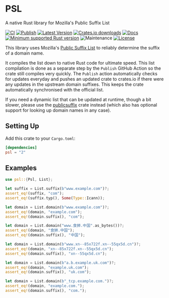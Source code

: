 # PSL

A native Rust library for Mozilla's Public Suffix List

[![CI](https://github.com/addr-rs/psl/actions/workflows/ci.yml/badge.svg)](https://github.com/addr-rs/psl/actions/workflows/ci.yml)
[![Publish](https://github.com/addr-rs/psl/actions/workflows/update.yaml/badge.svg)](https://github.com/addr-rs/psl/actions/workflows/update.yaml)
[![Latest Version](https://img.shields.io/crates/v/psl.svg)](https://crates.io/crates/psl)
[![Crates.io downloads](https://img.shields.io/crates/d/psl)](https://crates.io/crates/psl)
[![Docs](https://docs.rs/psl/badge.svg)](https://docs.rs/psl)
[![Minimum supported Rust version](https://img.shields.io/badge/rustc-1.41+-yellow.svg)](https://www.rust-lang.org)
![Maintenance](https://img.shields.io/badge/maintenance-actively--developed-brightgreen.svg)
[![License](https://img.shields.io/badge/license-MIT-blue.svg)](LICENSE)

This library uses Mozilla's [Public Suffix List](https://publicsuffix.org) to reliably determine the suffix of a domain name.

It compiles the list down to native Rust code for ultimate speed. This list compilation is done as a separate step by the `Publish` GitHub Action so the crate still compiles very quickly. The `Publish` action automatically checks for updates everyday and pushes an updated crate to crates.io if there were any updates in the upstream domain suffixes. This keeps the crate automatically synchronised with the official list.

If you need a dynamic list that can be updated at runtime, though a bit slower, please use the [publicsuffix](https://crates.io/crates/publicsuffix) crate instead (which also has optional support for looking up domain names in any case).

## Setting Up

Add this crate to your `Cargo.toml`:

```toml
[dependencies]
psl = "2"
```

## Examples

```rust
use psl::{Psl, List};

let suffix = List.suffix(b"www.example.com")?;
assert_eq!(suffix, "com");
assert_eq!(suffix.typ(), Some(Type::Icann));

let domain = List.domain(b"www.example.com")?;
assert_eq!(domain, "example.com");
assert_eq!(domain.suffix(), "com");

let domain = List.domain("www.食狮.中国".as_bytes())?;
assert_eq!(domain, "食狮.中国");
assert_eq!(domain.suffix(), "中国");

let domain = List.domain(b"www.xn--85x722f.xn--55qx5d.cn")?;
assert_eq!(domain, "xn--85x722f.xn--55qx5d.cn");
assert_eq!(domain.suffix(), "xn--55qx5d.cn");

let domain = List.domain(b"a.b.example.uk.com")?;
assert_eq!(domain, "example.uk.com");
assert_eq!(domain.suffix(), "uk.com");

let domain = List.domain(b"_tcp.example.com.")?;
assert_eq!(domain, "example.com.");
assert_eq!(domain.suffix(), "com.");
```
